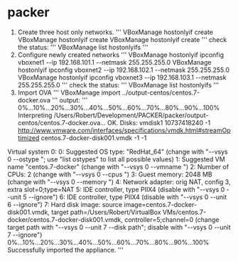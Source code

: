 # packer
1. Create three host only networks.
'''
VBoxManage hostonlyif create
VBoxManage hostonlyif create
VBoxManage hostonlyif create
'''
check the status:
'''
VBoxManage list hostonlyifs
'''
2. Configure newly created networks
'''
VBoxManage hostonlyif ipconfig vboxnet1 --ip 192.168.101.1 --netmask 255.255.255.0
VBoxManage hostonlyif ipconfig vboxnet2 --ip 192.168.102.1 --netmask 255.255.255.0
VBoxManage hostonlyif ipconfig vboxnet3 --ip 192.168.103.1 --netmask 255.255.255.0
'''
check the status:
'''
VBoxManage list hostonlyifs
'''
3. Import OVA
'''
VBoxManage import ../output-centos/centos.7-docker.ova
'''
output:
'''
0%...10%...20%...30%...40%...50%...60%...70%...80%...90%...100%
Interpreting /Users/Robert/Development/PACKER/packer/output-centos/centos.7-docker.ova...
OK.
Disks:
  vmdisk1	10737418240	-1	http://www.vmware.com/interfaces/specifications/vmdk.html#streamOptimized	centos.7-docker-disk001.vmdk	-1	-1	

Virtual system 0:
 0: Suggested OS type: "RedHat_64"
    (change with "--vsys 0 --ostype <type>"; use "list ostypes" to list all possible values)
 1: Suggested VM name "centos.7-docker"
    (change with "--vsys 0 --vmname <name>")
 2: Number of CPUs: 2
    (change with "--vsys 0 --cpus <n>")
 3: Guest memory: 2048 MB
    (change with "--vsys 0 --memory <MB>")
 4: Network adapter: orig NAT, config 3, extra slot=0;type=NAT
 5: IDE controller, type PIIX4
    (disable with "--vsys 0 --unit 5 --ignore")
 6: IDE controller, type PIIX4
    (disable with "--vsys 0 --unit 6 --ignore")
 7: Hard disk image: source image=centos.7-docker-disk001.vmdk, target path=/Users/Robert/VirtualBox VMs/centos.7-docker/centos.7-docker-disk001.vmdk, controller=5;channel=0
    (change target path with "--vsys 0 --unit 7 --disk path";
    disable with "--vsys 0 --unit 7 --ignore")
0%...10%...20%...30%...40%...50%...60%...70%...80%...90%...100%
Successfully imported the appliance.
'''